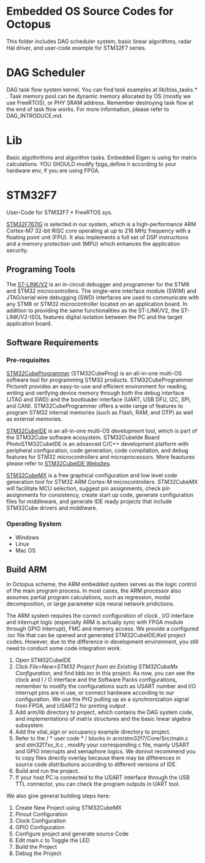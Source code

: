 # Embedded OS Source Codes for Octopus
This folder includes DAG scheduler system, basic linear algorithms, radar Hal driver, and user-code example for STM32F7 series.

# DAG Scheduler
DAG task flow system kernel. You can find task examples at lib/blas_tasks.* .
Task memory pool can be dynamic memory allocated by OS (mostly we use FreeRTOS), or PHY SRAM address.
Remember destroying task flow at the end of task flow works. For more information, please refer to DAG_INTRODUCE.md. 

# Lib
Basic algothrithms and algorithm tasks.
Embedded Eigen is using for matrix calculations.
YOU SHOULD modify fpga_define.h according to your hardware env, if you are using FPGA.

# STM32F7
User-Code for STM32F7 * FreeRTOS sys. 

[STM32F767IG](https://www.st.com/en/microcontrollers-microprocessors/stm32f767ig.html) is selected in our system, which is a high-performance ARM Cortex-M7 32-bit RISC core operating at up to 216 MHz frequency with a floating point unit (FPU).  It also implements a full set of DSP instructions and a memory protection unit (MPU) which enhances the application security.  

## Programing Tools

The [ST-LINK/V2](https://www.st.com/en/development-tools/st-link-v2.html) is an in-circuit debugger and programmer for the STM8 and STM32 microcontrollers. The single-wire interface module (SWIM) and JTAG/serial wire debugging (SWD) interfaces are used to communicate with any STM8 or STM32 microcontroller located on an application board. In addition to providing the same functionalities as the ST-LINK/V2, the ST-LINK/V2-ISOL features digital isolation between the PC and the target application board.

## Software Requirements

### Pre-requisites

[STM32CubeProgrammer](https://www.st.com/en/development-tools/stm32cubeprog.html) (STM32CubeProg) is an all-in-one multi-OS software tool for programming STM32 products. STM32CubeProgrammer PictureIt provides an easy-to-use and efficient environment for reading, writing and verifying device memory through both the debug interface (JTAG and SWD) and the bootloader interface (UART, USB DFU, I2C, SPI, and CAN). STM32CubeProgrammer offers a wide range of features to program STM32 internal memories (such as Flash, RAM, and OTP) as well as external memories.

[STM32CubeIDE]( https://www.st.com/en/development-tools/stm32cubeide.html) is an all-in-one multi-OS development tool, which is part of the STM32Cube software ecosystem. STM32CubeIde Board PhotoSTM32CubeIDE is an advanced C/C++ development platform with peripheral configuration, code generation, code compilation, and debug features for STM32 microcontrollers and microprocessors. More feautures please refer to [STM32CubeIDE Websites]( https://www.st.com/en/development-tools/stm32cubeide.html).

[STM32CubeMX](https://www.freertos.org/FreeRTOS-Plus/BSP_Solutions/ST/STM32CubeMX.html) is a free graphical configuration and low level code generation tool for STM32 ARM Cortex-M microcontrollers. STM32CubeMX will facilitate MCU selection, suggest pin assignments, check pin assignments for consistency, create start up code, generate configuration files for middleware, and generate IDE ready projects that include STM32Cube drivers and middlware. 

### Operating System

- Windows
- Linux
- Mac OS

## Build ARM 

In Octopus scheme, the ARM embedded system serves as the logic control of the main program process. In most cases, the ARM processor also assumes partial program calculations, such as regression, modal decomposition, or large parameter size neural network pridictions.

The ARM system requires the correct configuration of clock , I/O interface and interrupt logic (especially ARM is actually sync with FPGA module through GPIO interrupt),  FMC and memory access. We provide a configured .ioc file that can be opened and generated STM32CubeIDE/Keil project codes. However, due to the difference in development environment, you still need to conduct some code integration work.



1. Open STM32CubeIDE 
2. Click *File>New>STM32 Project from an Existing STM32CubeMx Configuration*, and find bbb.ioc in this project. As now, you can see the clock and I / O interface and the Software Packs configurations, remember to modify the configurations such as USART number and I/O interrupt pins are in use, or connect hardware according to our configuration. We use the PH2 pulling up as a synchronization signal from FPGA, and USART2 for printing output .
3. Add arm/lib directory to project, which contains the DAG system code, and implementations of  matrix structures and the basic linear algebra subsystem.
4. Add the vital_sign or occupancy example directory to project.
5. Refer to the / * user code * / blocks in arm/stm32f7/Core/Src/main.c and stm32f7xx_it.c ,  modify your corresponding c file, mainly USART and GPIO interrupts and semaphore logics. We donnot recommend you to copy files directly overlay because there may be differences in source code distributions according to different versions of IDE.
6. Build and run the project.
7. If your host PC is connected to the USART interface through the USB TTL connector, you can check the  program outputs in UART tool.



We also give general building steps here:

1. Create New Project using STM32CubeMX
2. Pinout Configuration
3. Clock Configuration
4. GPIO Configuration
5. Configure project and generate source Code
6. Edit main.c to Toggle the LED
7. Build the Project
8. Debug the Project

















## 

